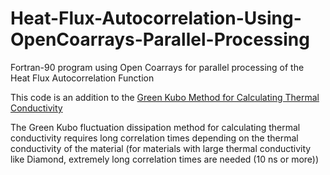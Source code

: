 # Heat-Flux-Autocorrelation-Using-OpenCoarrays-Parallel-Processing
 Fortran-90 program using Open Coarrays for parallel processing of the Heat Flux Autocorrelation Function

This code is an addition to the [Green Kubo Method for Calculating Thermal Conductivity](https://github.com/erny123/MD-GreenKubo-Thermal-Conductivity)

The Green Kubo fluctuation dissipation method for calculating thermal conductivity requires long correlation times depending on the thermal conductivity of the material (for materials with large thermal conductivity like Diamond, extremely long correlation times are needed (10 ns or more))
